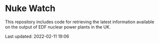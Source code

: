 # Nuke Watch

This repository includes code for retrieving the latest information available on the output of EDF nuclear power plants in the UK.

Last updated: 2022-02-11 19:06